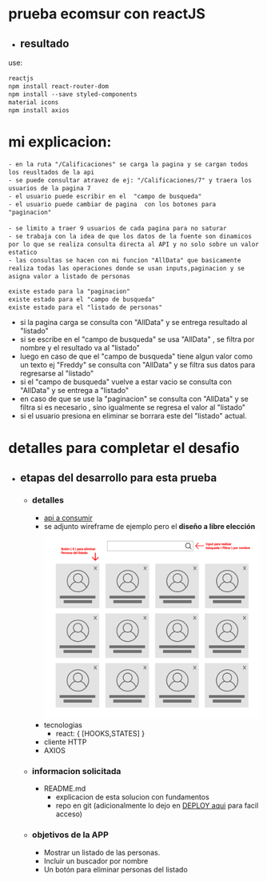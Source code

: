 # prueba ecomsur con reactJS
- ## resultado



use:
```
reactjs
npm install react-router-dom
npm install --save styled-components
material icons
npm install axios

```

# mi explicacion:

```
- en la ruta "/Calificaciones" se carga la pagina y se cargan todos los reusltados de la api
- se puede consultar atravez de ej: "/Calificaciones/7" y traera los usuarios de la pagina 7
- el usuario puede escribir en el  "campo de busqueda"
- el usuario puede cambiar de pagina  con los botones para "paginacion"

- se limito a traer 9 usuarios de cada pagina para no saturar
- se trabaja con la idea de que los datos de la fuente son dinamicos por lo que se realiza consulta directa al API y no solo sobre un valor estatico
- las consultas se hacen con mi funcion "AllData" que basicamente realiza todas las operaciones donde se usan inputs,paginacion y se asigna valor a listado de personas
```

```
existe estado para la "paginacion"
existe estado para el "campo de busqueda"
existe estado para el "listado de personas"
```
- si la pagina carga se consulta con "AllData" y se entrega resultado al "listado" 
- si se escribe en el "campo de busqueda" se usa "AllData" , se filtra por nombre y el resultado va  al "listado"
- luego en caso de que el "campo de busqueda" tiene algun valor como un texto ej "Freddy" se consulta con "AllData" y se filtra sus datos para regresarse al "listado"
- si el "campo de busqueda" vuelve a estar vacio  se consulta con "AllData" y se entrega a "listado"
- en caso de que se use la "paginacion" se consulta con "AllData" y se filtra si es necesario , sino igualmente se regresa el valor al "listado"
- si el usuario presiona en eliminar se borrara este del "listado" actual.



# detalles para completar el desafio

- ## etapas del desarrollo para esta prueba
    - ### detalles
        - [api a consumir](https://randomuser.me/api/?results=15)  
        - se adjunto wireframe de ejemplo pero el **diseño a libre elección**
          ![wireframe](wireframe-test-imp.png)
        -  tecnologias 
            - react: { [HOOKS,STATES] }
        - cliente HTTP
        - AXIOS
    - ### informacion solicitada
        - README.md
            - explicacion de esta solucion con fundamentos
            - repo en git (adicionalmente lo dejo en [DEPLOY aqui](www.google.com) para facil acceso) 
    - ### objetivos de la APP
        - Mostrar un listado de las personas. 
        - Incluir un buscador por nombre
        - Un botón para eliminar personas del listado 


